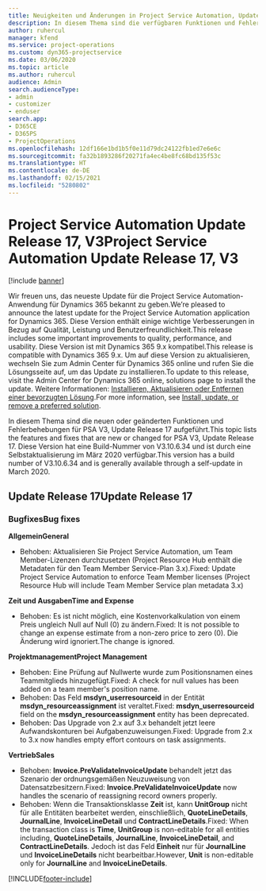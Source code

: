 ```yaml
---
title: Neuigkeiten und Änderungen in Project Service Automation, Update Release 17, V3
description: In diesem Thema sind die verfügbaren Funktionen und Fehlerbehebungen für Project Service Automation Update Release 17, V3 aufgeführt.
author: ruhercul
manager: kfend
ms.service: project-operations
ms.custom: dyn365-projectservice
ms.date: 03/06/2020
ms.topic: article
ms.author: ruhercul
audience: Admin
search.audienceType:
- admin
- customizer
- enduser
search.app:
- D365CE
- D365PS
- ProjectOperations
ms.openlocfilehash: 12df166e1bd1b5f0e11d79dc24122fb1ed7e6e6c
ms.sourcegitcommit: fa32b1893286f20271fa4ec4be8fc68bd135f53c
ms.translationtype: HT
ms.contentlocale: de-DE
ms.lasthandoff: 02/15/2021
ms.locfileid: "5280802"
---
```

# <a name="project-service-automation-update-release-17-v3"></a><span data-ttu-id="9bb32-103">Project Service Automation Update Release 17, V3</span><span class="sxs-lookup"><span data-stu-id="9bb32-103">Project Service Automation Update Release 17, V3</span></span>

[!include [banner](../includes/psa-now-project-operations.md)]

<span data-ttu-id="9bb32-104">Wir freuen uns, das neueste Update für die Project Service Automation-Anwendung für Dynamics 365 bekannt zu geben.</span><span class="sxs-lookup"><span data-stu-id="9bb32-104">We’re pleased to announce the latest update for the Project Service Automation application for Dynamics 365.</span></span> <span data-ttu-id="9bb32-105">Diese Version enthält einige wichtige Verbesserungen in Bezug auf Qualität, Leistung und Benutzerfreundlichkeit.</span><span class="sxs-lookup"><span data-stu-id="9bb32-105">This release includes some important improvements to quality, performance, and usability.</span></span>  <span data-ttu-id="9bb32-106">Diese Version ist mit Dynamics 365 9.x kompatibel.</span><span class="sxs-lookup"><span data-stu-id="9bb32-106">This release is compatible with Dynamics 365 9.x.</span></span> <span data-ttu-id="9bb32-107">Um auf diese Version zu aktualisieren, wechseln Sie zum Admin Center für Dynamics 365 online und rufen Sie die Lösungsseite auf, um das Update zu installieren.</span><span class="sxs-lookup"><span data-stu-id="9bb32-107">To update to this release, visit the Admin Center for Dynamics 365 online, solutions page to install the update.</span></span> <span data-ttu-id="9bb32-108">Weitere Informationen: [Installieren, Aktualisieren oder Entfernen einer bevorzugten Lösung](https://docs.microsoft.com/power-platform/admin/install-remove-preferred-solution).</span><span class="sxs-lookup"><span data-stu-id="9bb32-108">For more information, see [Install, update, or remove a preferred solution](https://docs.microsoft.com/power-platform/admin/install-remove-preferred-solution).</span></span>

<span data-ttu-id="9bb32-109">In diesem Thema sind die neuen oder geänderten Funktionen und Fehlerbehebungen für PSA V3, Update Release 17 aufgeführt.</span><span class="sxs-lookup"><span data-stu-id="9bb32-109">This topic lists the features and fixes that are new or changed for PSA V3, Update Release 17.</span></span> <span data-ttu-id="9bb32-110">Diese Version hat eine Build-Nummer von V3.10.6.34 und ist durch eine Selbstaktualisierung im März 2020 verfügbar.</span><span class="sxs-lookup"><span data-stu-id="9bb32-110">This version has a build number of V3.10.6.34 and is generally available through a self-update in March 2020.</span></span>


## <a name="update-release-17"></a><span data-ttu-id="9bb32-111">Update Release 17</span><span class="sxs-lookup"><span data-stu-id="9bb32-111">Update Release 17</span></span>

### <a name="bug-fixes"></a><span data-ttu-id="9bb32-112">Bugfixes</span><span class="sxs-lookup"><span data-stu-id="9bb32-112">Bug fixes</span></span>

<span data-ttu-id="9bb32-113">**Allgemein**</span><span class="sxs-lookup"><span data-stu-id="9bb32-113">**General**</span></span>

- <span data-ttu-id="9bb32-114">Behoben: Aktualisieren Sie Project Service Automation, um Team Member-Lizenzen durchzusetzen (Project Resource Hub enthält die Metadaten für den Team Member Service-Plan 3.x).</span><span class="sxs-lookup"><span data-stu-id="9bb32-114">Fixed: Update Project Service Automation to enforce Team Member licenses (Project Resource Hub will include Team Member Service plan metadata 3.x)</span></span>
 
<span data-ttu-id="9bb32-115">**Zeit und Ausgaben**</span><span class="sxs-lookup"><span data-stu-id="9bb32-115">**Time and Expense**</span></span>

- <span data-ttu-id="9bb32-116">Behoben: Es ist nicht möglich, eine Kostenvorkalkulation von einem Preis ungleich Null auf Null (0) zu ändern.</span><span class="sxs-lookup"><span data-stu-id="9bb32-116">Fixed: It is not possible to change an expense estimate from a non-zero price to zero (0).</span></span> <span data-ttu-id="9bb32-117">Die Änderung wird ignoriert.</span><span class="sxs-lookup"><span data-stu-id="9bb32-117">The change is ignored.</span></span>

<span data-ttu-id="9bb32-118">**Projektmanagement**</span><span class="sxs-lookup"><span data-stu-id="9bb32-118">**Project Management**</span></span>

- <span data-ttu-id="9bb32-119">Behoben: Eine Prüfung auf Nullwerte wurde zum Positionsnamen eines Teammitglieds hinzugefügt.</span><span class="sxs-lookup"><span data-stu-id="9bb32-119">Fixed: A check for null values has been added on a team member's position name.</span></span>
- <span data-ttu-id="9bb32-120">Behoben: Das Feld **msdyn_userresourceid** in der Entität **msdyn_resourceassignment** ist veraltet.</span><span class="sxs-lookup"><span data-stu-id="9bb32-120">Fixed: **msdyn_userresourceid** field on the **msdyn_resourceassignment** entity has been deprecated.</span></span>
- <span data-ttu-id="9bb32-121">Behoben: Das Upgrade von 2.x auf 3.x behandelt jetzt leere Aufwandskonturen bei Aufgabenzuweisungen.</span><span class="sxs-lookup"><span data-stu-id="9bb32-121">Fixed: Upgrade from 2.x to 3.x now handles empty effort contours on task assignments.</span></span>

<span data-ttu-id="9bb32-122">**Vertrieb**</span><span class="sxs-lookup"><span data-stu-id="9bb32-122">**Sales**</span></span>

- <span data-ttu-id="9bb32-123">Behoben: **Invoice.PreValidateInvoiceUpdate** behandelt jetzt das Szenario der ordnungsgemäßen Neuzuweisung von Datensatzbesitzern.</span><span class="sxs-lookup"><span data-stu-id="9bb32-123">Fixed: **Invoice.PreValidateInvoiceUpdate** now handles the scenario of reassigning record owners properly.</span></span>
- <span data-ttu-id="9bb32-124">Behoben: Wenn die Transaktionsklasse **Zeit** ist, kann **UnitGroup** nicht für alle Entitäten bearbeitet werden, einschließlich, **QuoteLineDetails**, **JournalLine**, **InvoiceLineDetail** und **ContractLineDetails**.</span><span class="sxs-lookup"><span data-stu-id="9bb32-124">Fixed: When the transaction class is **Time**, **UnitGroup** is non-editable for all entities including, **QuoteLineDetails**, **JournalLine**, **InvoiceLineDetail**, and **ContractLineDetails**.</span></span> <span data-ttu-id="9bb32-125">Jedoch ist das Feld **Einheit** nur für **JournalLine** und **InvoiceLineDetails** nicht bearbeitbar.</span><span class="sxs-lookup"><span data-stu-id="9bb32-125">However, **Unit** is non-editable only for **JournalLine** and **InvoiceLineDetails**.</span></span>




[!INCLUDE[footer-include](../includes/footer-banner.md)]